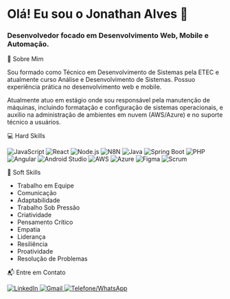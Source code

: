 <!-- 1. SEÇÃO "HERO" / SAUDAÇÃO -->

<h1 align="left">Olá! Eu sou o Jonathan Alves 👋</h1>
<h3 align="left">Desenvolvedor focado em Desenvolvimento Web, Mobile e Automação.</h3>

<!-- 2. SEÇÃO "SOBRE MIM" -->

🚀 Sobre Mim

<p align="left">
Sou formado como Técnico em Desenvolvimento de Sistemas pela ETEC e atualmente curso Análise e Desenvolvimento de Sistemas. Possuo experiência prática no desenvolvimento web e mobile.







Atualmente atuo em estágio onde sou responsável pela manutenção de máquinas, incluindo formatação e configuração de sistemas operacionais, e auxilio na administração de ambientes em nuvem (AWS/Azure) e no suporte técnico a usuários.
</p>

<!-- 3. SEÇÃO "HARD SKILLS" (Atualizada e Corrigida) -->

💻 Hard Skills

<p align="left">
<img src="https://www.google.com/search?q=https://img.shields.io/badge/JavaScript-F7DF1E%3Fstyle%3Dfor-the-badge%26logo%3Djavascript%26logoColor%3Dblack" alt="JavaScript"/>
<img src="https://www.google.com/search?q=https://img.shields.io/badge/React-61DAFB%3Fstyle%3Dfor-the-badge%26logo%3Dreact%26logoColor%3Dblack" alt="React"/>
<img src="https://www.google.com/search?q=https://img.shields.io/badge/Node.js-339933%3Fstyle%3Dfor-the-badge%26logo%3Dnode.js%26logoColor%3Dwhite" alt="Node.js"/>
<img src="https://www.google.com/search?q=https://img.shields.io/badge/N8N-1A1A1A%3Fstyle%3Dfor-the-badge%26logo%3Dn8n%26logoColor%3Dwhite" alt="N8N"/>
<img src="https://www.google.com/search?q=https://img.shields.io/badge/Java-007396%3Fstyle%3Dfor-the-badge%26logo%3Djava%26logoColor%3Dwhite" alt="Java"/>
<img src="https://www.google.com/search?q=https://img.shields.io/badge/Spring_Boot-6DB33F%3Fstyle%3Dfor-the-badge%26logo%3Dspring%26logoColor%3Dwhite" alt="Spring Boot"/>
<img src="https://www.google.com/search?q=https://img.shields.io/badge/PHP-777BB4%3Fstyle%3Dfor-the-badge%26logo%3Dphp%26logoColor%3Dwhite" alt="PHP"/>
<img src="https://img.shields.io/badge/Angular-DD0031?style=for-the-badge&logo=angular&logoColor=white" alt="Angular"/>
<img src="https://www.google.com/search?q=https://img.shields.io/badge/Android_Studio-3DDC84%3Fstyle%3Dfor-the-badge%26logo%3Dandroid-studio%26logoColor%3Dwhite" alt="Android Studio"/>
<img src="https://www.google.com/search?q=https://img.shields.io/badge/Amazon_AWS-232F3E%3Fstyle%3Dfor-the-badge%26logo%3Damazon-aws%26logoColor%3Dwhite" alt="AWS"/>
<img src="https://www.google.com/search?q=https://img.shields.io/badge/Microsoft_Azure-0078D4%3Fstyle%3Dfor-the-badge%26logo%3Dmicrosoft-azure%26logoColor%3Dwhite" alt="Azure"/>
<img src="https://img.shields.io/badge/Figma-F24E1E?style=for-the-badge&logo=figma&logoColor=white" alt="Figma"/>
<img src="https://www.google.com/search?q=https://img.shields.io/badge/Scrum-0078D4%3Fstyle%3Dfor-the-badge%26logo%3Dscrum%26logoColor%3Dwhite" alt="Scrum"/>
</p>




<!-- 4. NOVA SEÇÃO "SOFT SKILLS" -->

🤝 Soft Skills

<ul>
<li>Trabalho em Equipe</li>
<li>Comunicação</li>
<li>Adaptabilidade</li>
<li>Trabalho Sob Pressão</li>
<li>Criatividade</li>
<li>Pensamento Crítico</li>
<li>Empatia</li>
<li>Liderança</li>
<li>Resiliência</li>
<li>Proatividade</li>
<li>Resolução de Problemas</li>
</ul>







📬 Entre em Contato

<p align="left">
<a href="https://www.google.com/search?q=https://www.linkedin.com/in/jonathan-alves-rodrigues-867160241/" target="_blank">
<img src="https://www.google.com/search?q=https://img.shields.io/badge/LinkedIn-0077B5%3Fstyle%3Dfor-the-badge%26logo%3Dlinkedin%26logoColor%3Dwhite" alt="LinkedIn"/>
</a>
<a href="mailto:jarprodrigues05@gmail.com" target="_blank">
<img src="httpsG://img.shields.io/badge/Gmail-D14836?style=for-the-badge&logo=gmail&logoColor=white" alt="Gmail"/>
</a>
<a href="https://www.google.com/search?q=https://wa.me/5511958213894" target="_blank">
<!-- Usei a cor de destaque do seu portfólio aqui -->
<img src="https://www.google.com/search?q=https://img.shields.io/badge/WhatsApp-00C0FF%3Fstyle%3Dfor-the-badge%26logo%3Dwhatsapp%26logoColor%3Dwhite" alt="Telefone/WhatsApp"/>
</a>
</p>
